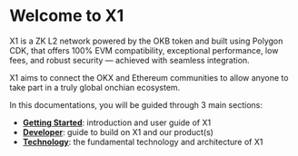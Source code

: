 # Welcome to X1
X1 is a ZK L2 network powered by the OKB token and built using Polygon CDK, that offers 100% EVM compatibility, exceptional performance, low fees, and robust security — achieved with seamless integration. 

X1 aims to connect the OKX and Ethereum communities to allow anyone to take part in a truly global onchian ecosystem.

In this documentations, you will be guided through 3 main sections:
- **[Getting Started](https://www.okx.com/x1/docs/getting-started/welcome/welcome-to-x1 "Getting Started")**: introduction and user guide of X1
- **[Developer](https://www.okx.com/x1/docs/developer/build-on-x1/quickstart "Developer")**: guide to build on X1 and our product(s)
- **[Technology](https://www.okx.com/x1/docs/technology/overview/x1-architecture "Technology")**: the fundamental technology and architecture of X1
